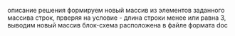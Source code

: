 описание решения
формируем новый массив из элементов заданного массива строк, прверяя на условие - длина строки менее или равна 3, выводим новый массив
блок-схема расположена в файле формата doc
